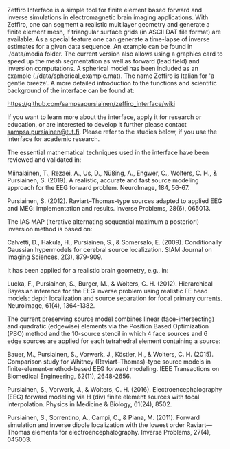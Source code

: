 Zeffiro Interface is a simple tool for finite element based forward and
inverse simulations in electromagnetic brain imaging applications. With
Zeffiro, one can segment  a realistic multilayer geometry and generate a
finite element mesh, if triangular surface grids (in ASCII DAT file
format) are available. As a special feature one can generate a time-lapse
of inverse estimates for a given data sequence. An example can be found in
./data/media folder. The current version also allows using a graphics card
to speed up the mesh segmentation as well as forward (lead field) and
inversion computations. A spherical model has been included as an example
(./data/spherical_example.mat). The name Zeffiro is Italian for 'a gentle
breeze'. A more detailed introduction to the functions and scientific
background of the interface can be found at:

https://github.com/sampsapursiainen/zeffiro_interface/wiki

If you want to learn more about the interface, apply it for research or
education, or are interested to develop it further please contact
sampsa.pursiainen@tut.fi. Please refer to the studies below, if you use
the interface for academic research.

The essential mathematical techniques used in the interface have been
reviewed and validated in:

Miinalainen, T., Rezaei, A., Us, D., Nüßing, A., Engwer, C., Wolters, C.
H., & Pursiainen, S. (2019). A realistic, accurate and fast source
modeling approach for the EEG forward problem. NeuroImage, 184, 56-67.

Pursiainen, S. (2012). Raviart–Thomas-type sources adapted to applied EEG
and MEG: implementation and results. Inverse Problems, 28(6), 065013.

The IAS MAP (iterative alternating sequential maximum a posteriori)
inversion method is based on:

Calvetti, D., Hakula, H., Pursiainen, S., & Somersalo, E. (2009).
Conditionally Gaussian hypermodels for cerebral source localization. SIAM
Journal on Imaging Sciences, 2(3), 879-909.

It has been applied for a realistic brain geometry, e.g., in:

Lucka, F., Pursiainen, S., Burger, M., & Wolters, C. H. (2012).
Hierarchical Bayesian inference for the EEG inverse problem using
realistic FE head models: depth localization and source separation for
focal primary currents. Neuroimage, 61(4), 1364-1382.

The current preserving source model combines linear (face-intersecting)
and quadratic (edgewise) elements via the Position Based Optimization
(PBO) method and the 10-source stencil in which 4 face sources and 6 edge
sources are applied for each tetrahedral element containing a source:

Bauer, M., Pursiainen, S., Vorwerk, J., Köstler, H., & Wolters, C. H.
(2015). Comparison study for Whitney (Raviart–Thomas)-type source models
in finite-element-method-based EEG forward modeling. IEEE Transactions on
Biomedical Engineering, 62(11), 2648-2656.

Pursiainen, S., Vorwerk, J., & Wolters, C. H. (2016).
Electroencephalography (EEG) forward modeling via H (div) finite element
sources with focal interpolation. Physics in Medicine & Biology, 61(24),
8502.

Pursiainen, S., Sorrentino, A., Campi, C., & Piana, M. (2011). Forward
simulation and inverse dipole localization with the lowest order
Raviart—Thomas elements for electroencephalography. Inverse Problems,
27(4), 045003.

